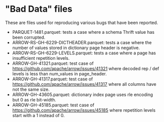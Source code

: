 <!--
  ~ Licensed to the Apache Software Foundation (ASF) under one
  ~ or more contributor license agreements.  See the NOTICE file
  ~ distributed with this work for additional information
  ~ regarding copyright ownership.  The ASF licenses this file
  ~ to you under the Apache License, Version 2.0 (the
  ~ "License"); you may not use this file except in compliance
  ~ with the License.  You may obtain a copy of the License at
  ~
  ~   http://www.apache.org/licenses/LICENSE-2.0
  ~
  ~ Unless required by applicable law or agreed to in writing,
  ~ software distributed under the License is distributed on an
  ~ "AS IS" BASIS, WITHOUT WARRANTIES OR CONDITIONS OF ANY
  ~ KIND, either express or implied.  See the License for the
  ~ specific language governing permissions and limitations
  ~ under the License.
  -->
# "Bad Data" files

These are files used for reproducing various bugs that have been reported.

* PARQUET-1481.parquet: tests a case where a schema Thrift value has been
  corrupted.
* ARROW-RS-GH-6229-DICTHEADER.parquet: tests a case where the number of values
  stored in dictionary page header is negative.
* ARROW-RS-GH-6229-LEVELS.parquet: tests a case where a page has insufficient 
  repetition levels.
* ARROW-GH-41321.parquet: test case of https://github.com/apache/arrow/issues/41321
  where decoded rep / def levels is less than num_values in page_header.
* ARROW-GH-41317.parquet: test case of https://github.com/apache/arrow/issues/41317
  where all columns have not the same size.
* ARROW-GH-43605.parquet: dictionary index page uses rle encoding but 0 as rle bit-width.
* ARROW-GH-45185.parquet: test case of https://github.com/apache/arrow/issues/45185
  where repetition levels start with a 1 instead of 0.
